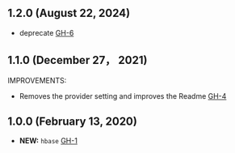 ## 1.2.0 (August 22, 2024)

- deprecate [GH-6](https://github.com/alibabacloud-automation/terraform-alicloud-hbase-cluster/pull/6)

## 1.1.0 (December 27， 2021)

IMPROVEMENTS:

- Removes the provider setting and improves the Readme [GH-4](https://github.com/terraform-alicloud-modules/terraform-alicloud-hbase-cluster/pull/4)

## 1.0.0 (February 13, 2020)

- **NEW:** `hbase` [GH-1](https://github.com/terraform-alicloud-modules/terraform-alicloud-hbase-cluster/pull/1)

